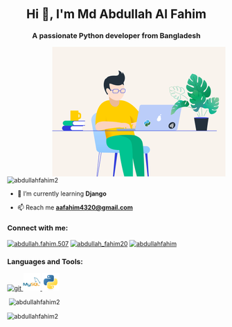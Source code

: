 <h1 align="center">Hi 👋, I'm Md Abdullah Al Fahim</h1>
<h3 align="center">A passionate Python developer from Bangladesh</h3>

<img align="right" alt="coding" width="400" src="https://github.com/abdullahfahim2/abdullahfahim2/blob/main/python-2.gif?raw=true">

<p align="left"> <img src="https://komarev.com/ghpvc/?username=abdullahfahim2&label=Profile%20views&color=0e75b6&style=flat" alt="abdullahfahim2" /> </p>

- 🌱 I’m currently learning **Django**

- 📫 Reach me **aafahim4320@gmail.com**

<h3 align="left">Connect with me:</h3>
<p align="left">
<a href="https://fb.com/abdullah.fahim.507" target="blank"><img align="center" src="https://raw.githubusercontent.com/rahuldkjain/github-profile-readme-generator/master/src/images/icons/Social/facebook.svg" alt="abdullah.fahim.507" height="30" width="40" /></a>
<a href="https://instagram.com/abdullah_fahim20" target="blank"><img align="center" src="https://raw.githubusercontent.com/rahuldkjain/github-profile-readme-generator/master/src/images/icons/Social/instagram.svg" alt="abdullah_fahim20" height="30" width="40" /></a>
<a href="https://www.leetcode.com/abdullahfahim" target="blank"><img align="center" src="https://raw.githubusercontent.com/rahuldkjain/github-profile-readme-generator/master/src/images/icons/Social/leet-code.svg" alt="abdullahfahim" height="30" width="40" /></a>
</p>

<h3 align="left">Languages and Tools:</h3>
<p align="left"><a href="https://git-scm.com/" target="_blank" rel="noreferrer"> <img src="https://www.vectorlogo.zone/logos/git-scm/git-scm-icon.svg" alt="git" width="40" height="40"/> </a>  <a href="https://www.mysql.com/" target="_blank" rel="noreferrer"> <img src="https://raw.githubusercontent.com/devicons/devicon/master/icons/mysql/mysql-original-wordmark.svg" alt="mysql" width="40" height="40"/> </a> <a href="https://www.python.org" target="_blank" rel="noreferrer"> <img src="https://raw.githubusercontent.com/devicons/devicon/master/icons/python/python-original.svg" alt="python" width="40" height="40"/> </a> </p>

<p>&nbsp;<img align="center" src="https://github-readme-stats.vercel.app/api?username=abdullahfahim2&show_icons=true&locale=en" alt="abdullahfahim2" /></p>

<p><img align="center" src="https://github-readme-streak-stats.herokuapp.com/?user=abdullahfahim2&" alt="abdullahfahim2" /></p>
